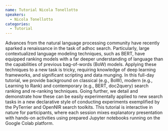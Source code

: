 ```yaml
---
name: Tutorial Nicola Tonellotto
speakers:
  - Nicola Tonellotto
categories:
  - Tutorial
---
```


Advances from the natural language processing community have recently sparked a renaissance in the task of adhoc search. Particularly, large contextualized language modeling techniques, such as BERT, have equipped ranking models with a far deeper understanding of language than the capabilities of previous bag-of-words (BoW) models. Applying these techniques to a new task is tricky, requiring knowledge of deep learning frameworks, and significant scripting and data munging. In this full-day tutorial, we provide background on classical (e.g., BoW), modern (e.g., Learning to Rank) and contemporary (e.g., BERT, doc2query) search ranking and re-ranking techniques. Going further, we detail and demonstrate how these can be easily experimentally applied to new search tasks in a new declarative style of conducting experiments exemplified by the PyTerrier and OpenNIR search toolkits. This tutorial is interactive in nature for participants, where each session mixes explanatory presentation with hands-on activities using prepared Jupyter notebooks running on the Google Colab platform.

